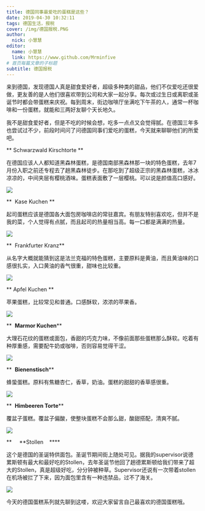 ```yaml
---
title: 德国同事最爱吃的蛋糕是这些？
date: 2019-04-30 10:32:11
tags: 德国生活，报税
cover: /img/德国报税.PNG
author: 
  nick: 小慧慧
editor:
  name: 小慧慧
  link: https://www.github.com/Mrminfive
# 首页每篇文章的子标题
subtitle: 德国报税
---
```


来到德国，发现德国人真是甜食爱好者，超级多种类的甜品，他们不仅爱吃还很爱做，更友善的是人他们很喜欢带到公司和大家一起分享。每次或过生日或离职或圣诞节时都会带蛋糕来庆祝。每到周末，街边咖啡厅坐满吃下午茶的人，通常一杯咖啡和一份蛋糕，就能和三两好友聊个天长地久。

  

我不是甜食爱好者，但是不吃的时候会想，吃多一点点又会觉得腻。在德国三年多也尝试过不少，前段时间问了问德国同事们爱吃的蛋糕，今天就来聊聊他们的所爱吧。

  

** Schwarzwald Kirschtorte **

在德国应该人人都知道黑森林蛋糕，是德国南部黑森林那一块的特色蛋糕，去年7月份入职之前还专程去了趟黑森林徒步。在那吃到了超级正宗的黑森林蛋糕，冰冰凉凉的，中间夹层有樱桃酒味。蛋糕表面敷了一层樱桃。可以说是颜值高口感好。

![](https://mmbiz.qpic.cn/mmbiz_jpg/rW3MWnUicJ7d8yT998YibYPGonwd9J0BJNnc8xHcA23HXVdr5W3EbsAAROwO3deOxI0kNbjLCrwLHnJAGFMvSJ0w/640?wx_fmt=jpeg)

  

**  Kase Kuchen **

起司蛋糕应该是德国各大面包房咖啡店的常驻嘉宾。有朋友特别喜欢吃，但并不是我的菜，个人觉得有点腻，而且起司的热量相当高。每一口都是满满的热量。

![](https://mmbiz.qpic.cn/mmbiz_png/rW3MWnUicJ7d8yT998YibYPGonwd9J0BJNRiclK5J1IsBlibZqfltHmXeJiaLFhyLtU5mYkzFVVMAcYYtOeyOGFeVhA/640?wx_fmt=png)

  

**  Frankfurter Kranz**

从名字大概就能猜到这是法兰克福的特色蛋糕，主要原料是黄油，而且黄油味的口感很扎实，入口黄油的香气很重，甜味也比较重。

![](https://mmbiz.qpic.cn/mmbiz_jpg/rW3MWnUicJ7d8yT998YibYPGonwd9J0BJNxcPrYml54lAsSmqwWTV9ibaQmyuWseia4otiaiaNsbzBicricrBUicBy2ZvtQ/640?wx_fmt=jpeg)

  

** Apfel Kuchen **

苹果蛋糕，比较常见和普通。口感酥软，浓浓的苹果香。

![](https://mmbiz.qpic.cn/mmbiz_jpg/rW3MWnUicJ7d8yT998YibYPGonwd9J0BJN9Dyv0Fc1u73j2mSsdU3cRiaOiaevDDC7LXSKsNj4A97WSQMFcm6Uia5gg/640?wx_fmt=jpeg)

  

**  **Marmor Kuchen****

大理石花纹的蛋糕或面包，香甜的巧克力味，不像前面那些蛋糕那么酥软。吃着有种厚重感，需要配牛奶或咖啡，否则容易觉得干涩。

![](https://mmbiz.qpic.cn/mmbiz_jpg/rW3MWnUicJ7d8yT998YibYPGonwd9J0BJNVX6cZRwn5eSxDB2icfjE6vI9bu6XYTymdlD6QJdxRFBrEkFZDaoMQcA/640?wx_fmt=jpeg)

  

**  **Bienenstisch****

蜂蛰蛋糕。原料有焦糖杏仁，香草，奶油。蛋糕的甜甜的香草感很重。

![](https://mmbiz.qpic.cn/mmbiz_png/rW3MWnUicJ7d8yT998YibYPGonwd9J0BJNfjuJIjPkC88FUyX8ZdialZZajx2oTbdBuKZUTmfU5aicl36OaK50giaNQ/640?wx_fmt=png)

  

**  **Himbeeren Torte****

覆盆子蛋糕。覆盆子偏酸，使整块蛋糕不会那么甜，酸甜搭配，清爽不腻。

![](https://mmbiz.qpic.cn/mmbiz_jpg/rW3MWnUicJ7d8yT998YibYPGonwd9J0BJNgRYHdzKQtF7w6j9WBplt4nPnUtY2DhsicQMxmc57gnn5124xDNUwrvA/640?wx_fmt=jpeg)

  

**     **Stollen    ****

这个是德国的圣诞特供面包。圣诞节期间街上随处可见。据我的supervisor说德累斯顿有最大和最好吃的Stollen，去年圣诞节他回了趟德累斯顿给我们带来了超大的Stollen，真是超级好吃，分分钟被种草。Supervisor还说有一次带着stollen在机场被拦了下来，因为面包里含有一种违禁品，过不了海关。

![](https://mmbiz.qpic.cn/mmbiz_png/rW3MWnUicJ7d8yT998YibYPGonwd9J0BJNFGYKuX9UibaV6icHXcxUPWwpuJGMRIklQ7uzaBVWgMpnsMpnPv4aicYlA/640?wx_fmt=png)

  

今天的德国蛋糕系列就先聊到这喽，欢迎大家留言自己最喜欢的德国蛋糕哦。
